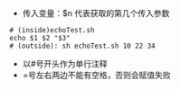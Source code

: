 - 传入变量：$n 代表获取的第几个传入参数
```shell
# (inside)echoTest.sh
echo $1 $2 "$3"
# (outside): sh echoTest.sh 10 22 34
```
- 以#号开头作为单行注释
- =号左右两边不能有空格，否则会赋值失败

  
